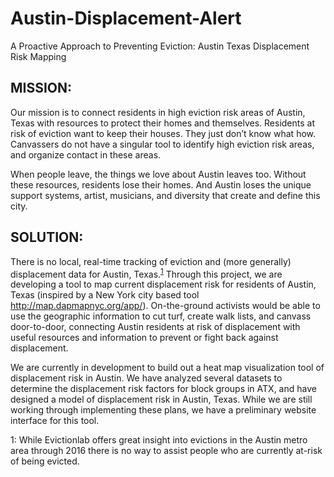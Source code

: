 # Austin-Displacement-Alert
A Proactive Approach to Preventing Eviction: Austin Texas Displacement Risk Mapping

## MISSION:
Our mission is to connect residents in high eviction risk areas of Austin, Texas with resources to protect their homes and themselves. Residents at risk of eviction want to keep their houses. They just don’t know what how. Canvassers do not have a singular tool to identify high eviction risk areas, and organize contact in these areas. 

When people leave, the things we love about Austin leaves too. Without these resources, residents lose their homes. And Austin loses the unique support systems, artist, musicians, and diversity that create and define this city.


## SOLUTION:
There is no local, real-time tracking of eviction and (more generally) displacement data for Austin, Texas.<sup>[1](#myfootnote1)</sup> Through this project, we are developing a tool to map current displacement risk for residents of Austin, Texas (inspired by a New York city based tool http://map.dapmapnyc.org/app/). On-the-ground activists would be able to use the geographic information to cut turf, create walk lists, and canvass door-to-door, connecting Austin residents at risk of displacement with useful resources and information to prevent or fight back against displacement.

We are currently in development to build out a heat map visualization tool of displacement risk in Austin. We have analyzed several datasets to determine the displacement risk factors for block groups in ATX, and have designed a model of displacement risk in Austin, Texas. While we are still working through implementing these plans, we have a preliminary website interface for this tool.


<a name="myfootnote1">1</a>: While Evictionlab offers great insight into evictions in the Austin metro area through 2016 there is no way to assist people who are currently at-risk of being evicted.
